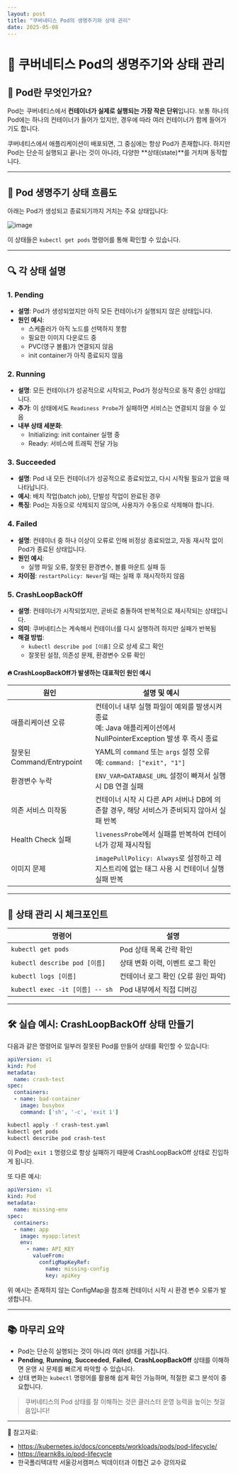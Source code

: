 ```yaml
---
layout: post
title: "쿠버네티스 Pod의 생명주기와 상태 관리"
date: 2025-05-08
---
```


# 🔄 쿠버네티스 Pod의 생명주기와 상태 관리

## 🧩 Pod란 무엇인가요?

Pod는 쿠버네티스에서 **컨테이너가 실제로 실행되는 가장 작은 단위**입니다. 보통 하나의 Pod에는 하나의 컨테이너가 들어가 있지만, 경우에 따라 여러 컨테이너가 함께 들어가기도 합니다.

쿠버네티스에서 애플리케이션이 배포되면, 그 중심에는 항상 Pod가 존재합니다. 하지만 Pod는 단순히 실행되고 끝나는 것이 아니라, 다양한 **상태(state)**를 거치며 동작합니다.

---

## 🚦 Pod 생명주기 상태 흐름도

아래는 Pod가 생성되고 종료되기까지 거치는 주요 상태입니다:

![image](https://github.com/user-attachments/assets/360d8bf3-5d42-4e2c-b5a6-2be4775725cf)


이 상태들은 `kubectl get pods` 명령어를 통해 확인할 수 있습니다.

---

## 🔍 각 상태 설명

### 1. **Pending**
- **설명**: Pod가 생성되었지만 아직 모든 컨테이너가 실행되지 않은 상태입니다.
- **원인 예시**:
  - 스케줄러가 아직 노드를 선택하지 못함
  - 필요한 이미지 다운로드 중
  - PVC(영구 볼륨)가 연결되지 않음
  - init container가 아직 종료되지 않음

### 2. **Running**
- **설명**: 모든 컨테이너가 성공적으로 시작되고, Pod가 정상적으로 동작 중인 상태입니다.
- **추가**: 이 상태에서도 `Readiness Probe`가 실패하면 서비스는 연결되지 않을 수 있음
- **내부 상태 세분화**:
  - Initializing: init container 실행 중
  - Ready: 서비스에 트래픽 전달 가능

### 3. **Succeeded**
- **설명**: Pod 내 모든 컨테이너가 성공적으로 종료되었고, 다시 시작될 필요가 없을 때 나타납니다.
- **예시**: 배치 작업(batch job), 단발성 작업이 완료된 경우
- **특징**: Pod는 자동으로 삭제되지 않으며, 사용자가 수동으로 삭제해야 합니다.

### 4. **Failed**
- **설명**: 컨테이너 중 하나 이상이 오류로 인해 비정상 종료되었고, 자동 재시작 없이 Pod가 종료된 상태입니다.
- **원인 예시**:
  - 실행 파일 오류, 잘못된 환경변수, 볼륨 마운트 실패 등
- **차이점**: `restartPolicy: Never`일 때는 실패 후 재시작하지 않음

### 5. **CrashLoopBackOff**
- **설명**: 컨테이너가 시작되었지만, 곧바로 충돌하여 반복적으로 재시작되는 상태입니다.
- **의미**: 쿠버네티스는 계속해서 컨테이너를 다시 실행하려 하지만 실패가 반복됨
- **해결 방법**:
  - `kubectl describe pod [이름]` 으로 상세 로그 확인
  - 잘못된 설정, 의존성 문제, 환경변수 오류 확인

#### 🔥 CrashLoopBackOff가 발생하는 대표적인 원인 예시

| 원인 | 설명 및 예시 |
|------|--------------|
| 애플리케이션 오류 | 컨테이너 내부 실행 파일이 예외를 발생시켜 종료<br>예: Java 애플리케이션에서 NullPointerException 발생 후 즉시 종료 |
| 잘못된 Command/Entrypoint | YAML의 `command` 또는 `args` 설정 오류<br>예: `command: ["exit", "1"]` |
| 환경변수 누락 | `ENV_VAR=DATABASE_URL` 설정이 빠져서 실행 시 DB 연결 실패 |
| 의존 서비스 미작동 | 컨테이너 시작 시 다른 API 서버나 DB에 의존할 경우, 해당 서비스가 준비되지 않아서 실패 반복 |
| Health Check 실패 | `livenessProbe`에서 실패를 반복하여 컨테이너가 강제 재시작됨 |
| 이미지 문제 | `imagePullPolicy: Always`로 설정하고 레지스트리에 없는 태그 사용 시 컨테이너 실행 실패 반복 |

---

## 🧠 상태 관리 시 체크포인트

| 명령어 | 설명 |
|--------|------|
| `kubectl get pods` | Pod 상태 목록 간략 확인 |
| `kubectl describe pod [이름]` | 상태 변화 이력, 이벤트 로그 확인 |
| `kubectl logs [이름]` | 컨테이너 로그 확인 (오류 원인 파악) |
| `kubectl exec -it [이름] -- sh` | Pod 내부에서 직접 디버깅 |

---

## 🛠 실습 예시: CrashLoopBackOff 상태 만들기

다음과 같은 명령어로 일부러 잘못된 Pod를 만들어 상태를 확인할 수 있습니다:

```yaml
apiVersion: v1
kind: Pod
metadata:
  name: crash-test
spec:
  containers:
  - name: bad-container
    image: busybox
    command: ['sh', '-c', 'exit 1']
```

```bash
kubectl apply -f crash-test.yaml
kubectl get pods
kubectl describe pod crash-test
```

이 Pod는 `exit 1` 명령으로 항상 실패하기 때문에 CrashLoopBackOff 상태로 진입하게 됩니다.

또 다른 예시:
```yaml
apiVersion: v1
kind: Pod
metadata:
  name: missing-env
spec:
  containers:
  - name: app
    image: myapp:latest
    env:
      - name: API_KEY
        valueFrom:
          configMapKeyRef:
            name: missing-config
            key: apiKey
```

위 예시는 존재하지 않는 ConfigMap을 참조해 컨테이너 시작 시 환경 변수 오류가 발생합니다.

---

## 📚 마무리 요약

- Pod는 단순히 실행되는 것이 아니라 여러 상태를 거칩니다.
- **Pending**, **Running**, **Succeeded**, **Failed**, **CrashLoopBackOff** 상태를 이해하면 운영 시 문제를 빠르게 파악할 수 있습니다.
- 상태 변화는 `kubectl` 명령어를 활용해 쉽게 확인 가능하며, 적절한 로그 분석이 중요합니다.

> 쿠버네티스의 Pod 상태를 잘 이해하는 것은 클러스터 운영 능력을 높이는 첫걸음입니다!

---

📎 참고자료:
- https://kubernetes.io/docs/concepts/workloads/pods/pod-lifecycle/
- https://learnk8s.io/pod-lifecycle
- 한국폴리텍대학 서울강서캠퍼스 빅데이터과 이협건 교수 강의자료
